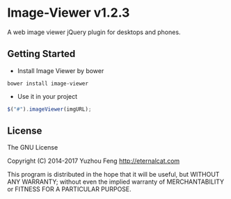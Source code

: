 # Image-Viewer v1.2.3
A web image viewer jQuery plugin for desktops and phones.

## Getting Started

 * Install Image Viewer by bower

```shell
bower install image-viewer
```

 * Use it in your project

 ```javascript
$("#").imageViewer(imgURL);
```

## License

The GNU License

Copyright (C) 2014-2017 Yuzhou Feng <http://eternalcat.com>

This program is distributed in the hope that it will be useful, but WITHOUT ANY WARRANTY; without even the implied warranty of MERCHANTABILITY or FITNESS FOR A PARTICULAR PURPOSE.